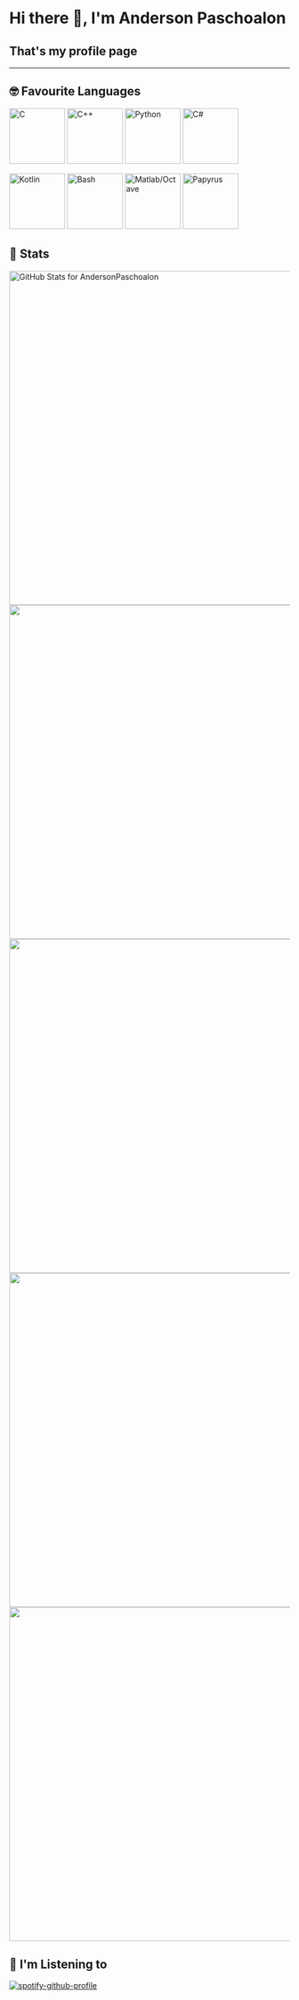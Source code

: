 # Hi there 👋, I'm Anderson Paschoalon
## That's my profile page

----

## 🤓 Favourite Languages 


[<img src="https://cdn.jsdelivr.net/gh/devicons/devicon/icons/c/c-original.svg" alt="C" height="100">](https://en.wikipedia.org/wiki/C_(programming_language))
[<img src="https://cdn.jsdelivr.net/gh/devicons/devicon/icons/cplusplus/cplusplus-original.svg" alt="C++" height="100">](https://www.cplusplus.com/)
[<img src="https://cdn.jsdelivr.net/gh/devicons/devicon/icons/python/python-original.svg" alt="Python" height="100">](https://docs.python.org/3/library/index.html)
[<img src="https://cdn.jsdelivr.net/gh/devicons/devicon/icons/csharp/csharp-original.svg" alt="C#" height="100">](https://docs.microsoft.com/pt-br/dotnet/csharp/tour-of-csharp/)

[<img src="https://cdn.jsdelivr.net/gh/devicons/devicon/icons/kotlin/kotlin-original.svg" alt="Kotlin" height="100">](https://kotlinlang.org/)
[<img src="https://cdn.jsdelivr.net/gh/devicons/devicon/icons/bash/bash-original.svg" alt="Bash" height="100">](https://en.wikipedia.org/wiki/Bash_(Unix_shell))
[<img src="https://cdn.jsdelivr.net/gh/devicons/devicon/icons/matlab/matlab-original.svg" alt="Matlab/Octave" height="100">](https://www.gnu.org/software/octave/index)
[<img src="https://ck.uesp.net/w/images/thumb/1/12/Papyrus.png/64px-Papyrus.png" alt="Papyrus" height="100">](https://ck.uesp.net/wiki/Category:Papyrus)


## 🧐 Stats 

<img src="https://github-readme-stats.vercel.app/api?username=AndersonPaschoalon&show_icons=true&include_all_commits=true&count_private=true&theme=algolia&layout=compact" alt="GitHub Stats for AndersonPaschoalon" width="600">

<img src="https://github-readme-streak-stats.herokuapp.com/?user=AndersonPaschoalon&theme=algolia" width="600">

<img src="https://github-readme-stats.vercel.app/api/top-langs/?username=andersonpaschoalon&layout=pie&theme=algolia&langs_count=18" width="600">

<img src="https://github-readme-stats.vercel.app/api?username=andersonpaschoalon&show_icons=true&theme=algolia" width="600">

<img src="https://github-profile-trophy.vercel.app/?username=AndersonPaschoalon&theme=onestar&no-frame=true&column=3&row=2&" width="600">




## 🤘 I'm Listening to

[![spotify-github-profile](https://spotify-github-profile.kittinanx.com/api/view?uid=1fatgboezzgmduro8a9t28wki&cover_image=true&theme=default&show_offline=false&background_color=121212&interchange=false)](https://github.com/kittinan/spotify-github-profile)

<!--
**AndersonPaschoalon/AndersonPaschoalon** is a ✨ _special_ ✨ repository because its `README.md` (this file) appears on your GitHub profile.

Here are some ideas to get you started:

- 🔭 I’m currently working on ...
- 🌱 I’m currently learning ...
- 👯 I’m looking to collaborate on ...
- 🤔 I’m looking for help with ...
- 💬 Ask me about ...
- 📫 How to reach me: ...
- 😄 Pronouns: ...
- ⚡ Fun fact: ...
-->
